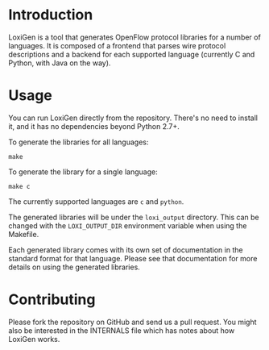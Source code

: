 Introduction
============

LoxiGen is a tool that generates OpenFlow protocol libraries for a number of
languages. It is composed of a frontend that parses wire protocol descriptions
and a backend for each supported language (currently C and Python, with Java on
the way).


Usage
=====

You can run LoxiGen directly from the repository. There's no need to install it,
and it has no dependencies beyond Python 2.7+.

To generate the libraries for all languages:

```
make
```

To generate the library for a single language:

```
make c
```

The currently supported languages are `c` and `python`.

The generated libraries will be under the `loxi_output` directory. This can be
changed with the `LOXI_OUTPUT_DIR` environment variable when using the Makefile.

Each generated library comes with its own set of documentation in the standard
format for that language. Please see that documentation for more details on
using the generated libraries.

Contributing
============

Please fork the repository on GitHub and send us a pull request. You might also
be interested in the INTERNALS file which has notes about how LoxiGen works.
